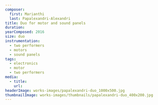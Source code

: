 ```yaml
---
composer:
  first: Marianthi
  last: Papalexandri-Alexandri
title: Duo for motor and sound panels
duration:
yearComposed: 2016
size: duo
instrumentation:
  - two performers
  - motors
  - sound panels
tags:
  - electronics
  - motor
  - two performers
media:
  - title:
    url:
headerImage: works-images/papalexandri-duo_1000x500.jpg
thumbnailImage: works-images/thumbnails/papalexandri-duo_400x200.jpg
---
```

